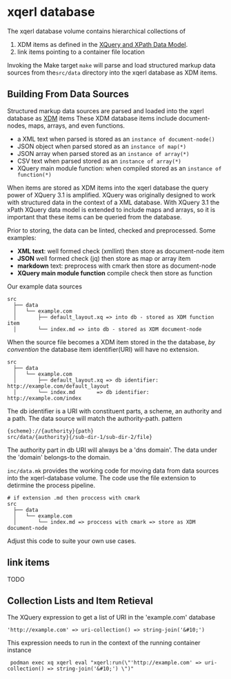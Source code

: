 #  xqerl database 

The xqerl database volume contains hierarchical collections of 
1. XDM items as defined in the [XQuery and XPath Data Model](https://www.w3.org/TR/xpath-datamodel-31).
2. link items pointing to a container file location  

Invoking the Make target `make` will parse and load structured markup data sources 
from the`src/data` directory into the xqerl database as XDM items. 

## Building From Data Sources

Structured markup data sources are parsed and loaded into the xqerl database as [XDM](https://www.w3.org/TR/xpath-datamodel-31) items
These XDM database items include document-nodes, maps, arrays, and even functions.

 - a XML text when parsed is stored as an `instance of document-node()`
 - JSON object when parsed stored as an `instance of map(*)`
 - JSON array when parsed stored as an `instance of array(*)`
 - CSV text when parsed stored as an `instance of array(*)`
 - XQuery main module function:  when compiled stored as an `instance of function(*)`

When items are stored as XDM items into the xqerl database the query power of XQuery 3.1 is amplified. 
XQuery was originally designed to work with structured data in the context of a XML database. With XQuery 3.1 the xPath 
XQuery data model is extended to include maps and arrays, so it is important that these items can be queried from the database.

Prior to storing, the data can be linted, checked and preprocessed.
Some examples:

 - **XML text**: well formed check (xmllint) then store as document-node item
 - **JSON** well formed check (jq) then store as map or array item
 - **markdown** text: preprocess with cmark then store as document-node
 - **XQuery main module function** compile check then store as function

 Our example data sources

```
src
  ├── data
  │   └── example.com
  │       ├── default_layout.xq => into db - stored as XDM function item
  │       └── index.md => into db - stored as XDM document-node
```

When the source file becomes a XDM item stored in the the database,
*by convention* the database item identifier(URI) will have no extension.  

```
src
  ├── data
  │   └── example.com
  │       ├── default_layout.xq => db identifier: http://example.com/default_layout
  │       └── index.md       => db identifier: http://example.com/index
```

The db identifier is a URI with constituent parts, a scheme, an authority and a path.
The data source will match the authority-path. pattern

```
{scheme}://{authority}{path}
src/data/{authority}{/sub-dir-1/sub-dir-2/file}
```

The authority part in db URI will always be a 'dns domain'.
The data under the 'domain' belongs-to the domain.

`inc/data.mk` provides the working code for moving data from data sources into the xqerl-database volume. 
The code use the file extension to detirmine the process pipeline. 


```
# if extension .md then proccess with cmark
src
  ├── data
  │   └── example.com
  │       └── index.md => proccess with cmark => store as XDM document-node
```

Adjust this code to suite your own use cases. 
<!-- 
## Unstructured Data and Unparsed Text

TODO

Unstructured Data and Unparsed Text

- use file-system instead of db

data belonging to a domain
- assets/{domain}{path} with extension
data in the commons
- assets/{path} with extension

binary
- assets/data/{domain}{path}


commons

-->





<!--
 - If the data source is not marked up then this data can be stored as unparsed text. 
 - If the data source is binary then a link item pointing to the file location can be stored in the database.
-->

## link items

TODO

## Collection Lists and Item Retieval

The XQuery expression to get a list of URI in the  'example.com' database

```
'http://example.com' => uri-collection() => string-join('&#10;')
```

This expression needs to run in the context of the running container instance

```
 podman exec xq xqerl eval "xqerl:run(\"'http://example.com' => uri-collection() => string-join('&#10;') \")"
```


<!--

Note: The `src/data/{DNS_DOMAIN}` directory structure is just a build process convenience. 
There other ways of getting data into the database and you don't have to follow 
the 'no extension' convention.

Note: The database db identifier does not represent a web resource but a xqerl database resource.
- web URI: `http://example.com/index` a web server resource hosted by 'example.com'
- db URI:  `http://example.com/index` a database XDM item in the 'example.com' xqerl database

A URI can be broken down into is constituent parts, a scheme, an authority and a path
A web resources *authority* is a dns domain or IP address.
For this project our db *authority* in the URI is always just a 'dns domain'.
-->
<!--
## Listing Database Items 

Once the data is in the database you can see what 
data is stored under our development dns domain.

### Using A XQuery Expression To List Items

 ```



### Using GET

Any HTTP request URI with path segment starting with `/db`, 
the xqerl XQuery application server will respond with the enabled db REST service.

In our pod, all HTTP and HTTPS web request URI locations are filtered via nginx.
On the web we filter the `/db/` location so only GET requests are let through.

```
location /db {
  limit_except GET {
    allow 192.168.1.0/32;
    deny  all;
  }
  more_set_headers    "Server: xqerl";
  proxy_http_version 1.1;
  rewrite ^/db/?(.*)$ /db/$domain break;
  proxy_pass http://localhost:8081;
}
```

-->








